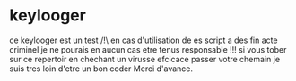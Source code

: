 # keylooger
ce keylooger est un test /!\ en cas d'utilisation de es script a des fin acte criminel je ne pourais en aucun cas etre tenus responsable !!!
si vous tober sur ce repertoir en chechant un virusse efcicace passer votre chemain je suis tres loin d'etre un bon coder Merci d'avance.
